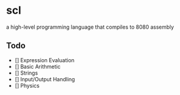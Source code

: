 # scl
a high-level programming language that compiles to 8080 assembly

## Todo
- [] Expression Evaluation
- [] Basic Arithmetic
- [] Strings
- [] Input/Output Handling
- [] Physics
